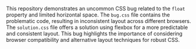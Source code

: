 This repository demonstrates an uncommon CSS bug related to the `float` property and limited horizontal space.  The `bug.css` file contains the problematic code, resulting in inconsistent layout across different browsers. The `solution.css` file offers a solution using flexbox for a more predictable and consistent layout. This bug highlights the importance of considering browser compatibility and alternative layout techniques for robust CSS.